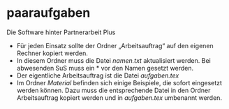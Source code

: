 # paaraufgaben
 Die Software hinter Partnerarbeit Plus
- Für jeden Einsatz sollte der Ordner „Arbeitsauftrag“ auf den eigenen Rechner kopiert werden.
- In diesem Ordner muss die Datei *namen.txt* aktualisiert werden. Bei abwesenden SuS muss ein * vor den Namen gesetzt werden.
- Der eigentliche Arbeitsauftrag ist die Datei *aufgaben.tex*
- Im Ordner *Material* befinden sich einige Beispiele, die sofort eingesetzt werden können. Dazu muss die entsprechende Datei in den Ordner Arbeitsauftrag kopiert werden und in *aufgaben.tex* umbenannt werden.
